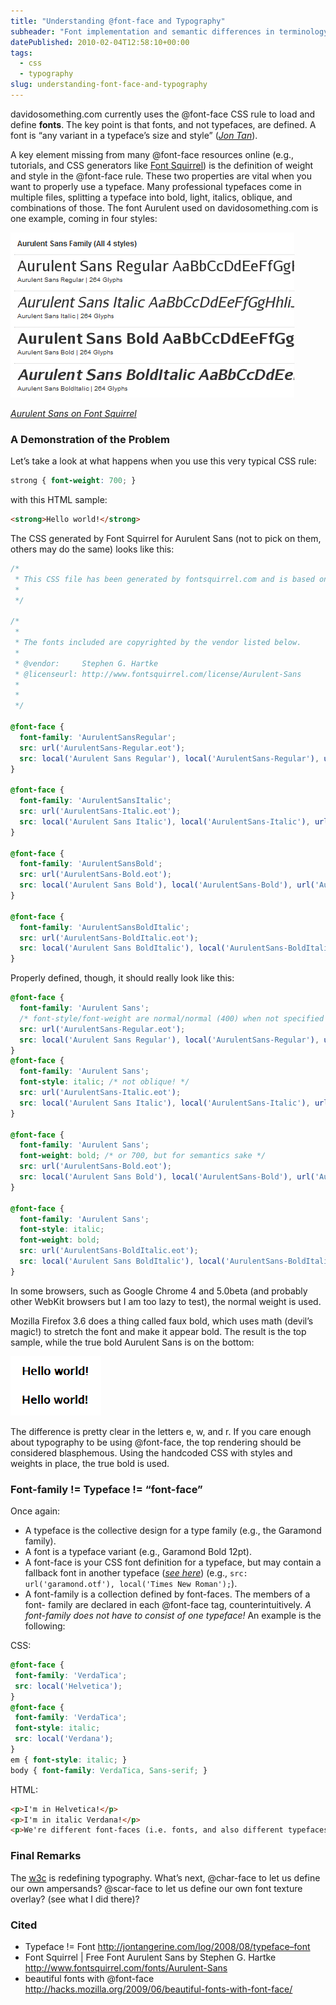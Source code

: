 ```yaml
---
title: "Understanding @font-face and Typography"
subheader: "Font implementation and semantic differences in terminology"
datePublished: 2010-02-04T12:58:10+00:00
tags:
  - css
  - typography
slug: understanding-font-face-and-typography
---
```


davidosomething.com currently uses the @font-face CSS rule to load and define
**fonts**. The key point is that fonts, and not typefaces, are defined. A font
is “any variant in a typeface’s size and style” (<cite>[Jon
Tan](http://jontangerine.com/log/2008/08/typeface--font)</cite>).

A key element missing from many @font-face resources online (e.g., tutorials,
and CSS generators like [Font Squirrel](http://www.fontsquirrel.com/)) is the
definition of weight and style in the @font-face rule. These two properties are
vital when you want to properly use a typeface. Many professional typefaces come
in multiple files, splitting a typeface into bold, light, italics, oblique, and
combinations of those. The font Aurulent used on davidosomething.com is one
example, coming in four styles:

![Aurulent Sans Typeface](/assets/img/posts/aurulent.png "Aurulent Sans Typeface")

<cite>[Aurulent Sans on Font Squirrel](http://www.fontsquirrel.com/fonts/Aurulent-Sans)</cite>

### A Demonstration of the Problem

Let’s take a look at what happens when you use this very typical CSS rule:

```css
strong { font-weight: 700; }
```

with this HTML sample:

```html
<strong>Hello world!</strong>
```

The CSS generated by Font Squirrel for Aurulent Sans (not to pick on them, others may do the same) looks like this:

```css
/*
 * This CSS file has been generated by fontsquirrel.com and is based on the work of Paul Irish.
 *
 */

/*
 *
 * The fonts included are copyrighted by the vendor listed below.
 *
 * @vendor:     Stephen G. Hartke
 * @licenseurl: http://www.fontsquirrel.com/license/Aurulent-Sans
 *
 *
 */

@font-face {
  font-family: 'AurulentSansRegular';
  src: url('AurulentSans-Regular.eot');
  src: local('Aurulent Sans Regular'), local('AurulentSans-Regular'), url('AurulentSans-Regular.ttf') format('truetype');
}

@font-face {
  font-family: 'AurulentSansItalic';
  src: url('AurulentSans-Italic.eot');
  src: local('Aurulent Sans Italic'), local('AurulentSans-Italic'), url('AurulentSans-Italic.ttf') format('truetype');
}

@font-face {
  font-family: 'AurulentSansBold';
  src: url('AurulentSans-Bold.eot');
  src: local('Aurulent Sans Bold'), local('AurulentSans-Bold'), url('AurulentSans-Bold.ttf') format('truetype');
}

@font-face {
  font-family: 'AurulentSansBoldItalic';
  src: url('AurulentSans-BoldItalic.eot');
  src: local('Aurulent Sans BoldItalic'), local('AurulentSans-BoldItalic'), url('AurulentSans-BoldItalic.ttf') format('truetype');
}
```

Properly defined, though, it should really look like this:

```css
@font-face {
  font-family: 'Aurulent Sans';
  /* font-style/font-weight are normal/normal (400) when not specified */
  src: url('AurulentSans-Regular.eot');
  src: local('Aurulent Sans Regular'), local('AurulentSans-Regular'), url('AurulentSans-Regular.ttf') format('truetype');
}
@font-face {
  font-family: 'Aurulent Sans';
  font-style: italic; /* not oblique! */
  src: url('AurulentSans-Italic.eot');
  src: local('Aurulent Sans Italic'), local('AurulentSans-Italic'), url('AurulentSans-Italic.ttf') format('truetype');
}

@font-face {
  font-family: 'Aurulent Sans';
  font-weight: bold; /* or 700, but for semantics sake */
  src: url('AurulentSans-Bold.eot');
  src: local('Aurulent Sans Bold'), local('AurulentSans-Bold'), url('AurulentSans-Bold.ttf') format('truetype');
}

@font-face {
  font-family: 'Aurulent Sans';
  font-style: italic;
  font-weight: bold;
  src: url('AurulentSans-BoldItalic.eot');
  src: local('Aurulent Sans BoldItalic'), local('AurulentSans-BoldItalic'), url('AurulentSans-BoldItalic.ttf') format('truetype');
}
```

In some browsers, such as Google Chrome 4 and 5.0beta (and probably other WebKit
browsers but I am too lazy to test), the normal weight is used.

Mozilla Firefox 3.6 does a thing called faux bold, which uses math (devil’s
magic!) to stretch the font and make it appear bold. The result is the top
sample, while the true bold Aurulent Sans is on the bottom:

![Aurulent bold and faux bold](/assets/img/posts/aurulent_bold.png "Aurulent bold and faux bold")

The difference is pretty clear in the letters e, w, and r. If you care enough
about typography to be using @font-face, the top rendering should be considered
blasphemous. Using the handcoded CSS with styles and weights in place, the true
bold is used.

### Font-family != Typeface != “font-face”

Once again:

- A typeface is the collective design for a type family (e.g., the Garamond family).
- A font is a typeface variant (e.g., Garamond Bold 12pt).
- A font-face is your CSS font definition for a typeface, but may contain
  a fallback font in another typeface (<cite>[see
  here](http://hacks.mozilla.org/2009/06/beautiful-fonts-with-font-face/)</cite>)
  (e.g., `src: url('garamond.otf'), local('Times New Roman');`).
- A font-family is a collection defined by font-faces. The members of a font-
  family are declared in each @font-face tag, counterintuitively. _A font-family
  does not have to consist of one typeface!_ An example is the following:

CSS:

```css
@font-face {
 font-family: 'VerdaTica';
 src: local('Helvetica');
}
@font-face {
 font-family: 'VerdaTica';
 font-style: italic;
 src: local('Verdana');
}
em { font-style: italic; }
body { font-family: VerdaTica, Sans-serif; }
```

HTML:

```html
<p>I'm in Helvetica!</p>
<p>I'm in italic Verdana!</p>
<p>We're different font-faces (i.e. fonts, and also different typefaces) in the same font-family!</p>
```

### Final Remarks

The [<abbr title="World Wide Web Consortium">w3c</abbr>](http://www.w3.org/) is
redefining typography. What’s next, @char-face to let us define our own
ampersands? @scar-face to let us define our own font texture overlay? (see what
I did there)?

### Cited

- Typeface != Font <http://jontangerine.com/log/2008/08/typeface–font>
- Font Squirrel | Free Font Aurulent Sans by Stephen G. Hartke <http://www.fontsquirrel.com/fonts/Aurulent-Sans>
- beautiful fonts with @font-face <http://hacks.mozilla.org/2009/06/beautiful-fonts-with-font-face/>


